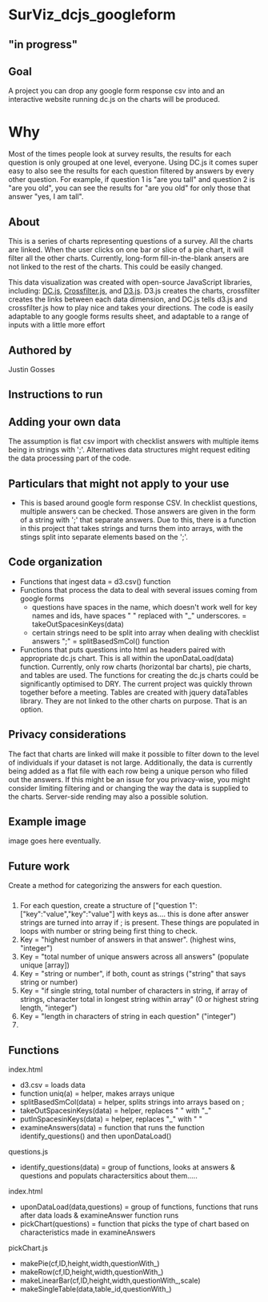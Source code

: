 # SurViz_dcjs_googleform

## "in progress"

## Goal
A project you can drop any google form response csv into and an interactive website running dc.js on the charts will be produced.

# Why 
Most of the times people look at survey results, the results for each question is only grouped at one level, everyone. Using DC.js it comes super easy to also see the results for each question filtered by answers by every other question. For example, if question 1 is "are you tall" and question 2 is "are you old", you can see the results for "are you old" for only those that answer "yes, I am tall". 

## About
This is a series of charts representing questions of a survey. All the charts are linked. When the user clicks on one bar or slice of a pie chart, it will filter all the other charts. Currently, long-form fill-in-the-blank ansers are not linked to the rest of the charts. This could be easily changed.

This data visualization was created with open-source JavaScript libraries, including: <a href="https://dc-js.github.io/dc.js/">DC.js</a>, <a href="https://github.com/crossfilter/crossfilter">Crossfilter.js</a>, and <a href="https://d3js.org/">D3.js</a>. D3.js creates the charts, crossfilter creates the links between each data dimension, and DC.js tells d3.js and crossfilter.js how to play nice and takes your directions. The code is easily adaptable to any google forms results sheet, and adaptable to a range of inputs with a little more effort

## Authored by 
Justin Gosses

## Instructions to run

## Adding your own data
The assumption is flat csv import with checklist answers with multiple items being in strings with ';'. Alternatives data structures might request editing the data processing part of the code.

## Particulars that might not apply to your use
- This is based around google form response CSV. In checklist questions, multiple answers can be checked. Those answers are given in the form of a string with ';' that separate answers. Due to this, there is a function in this project that takes strings and turns them into arrays, with the stings split into separate elements based on the ';'.

## Code organization
- Functions that ingest data = d3.csv() function
- Functions that process the data to deal with several issues coming from google forms
    - questions have spaces in the name, which doesn't work well for key names and ids, have spaces " " replaced with "_" underscores. = takeOutSpacesinKeys(data)
    - certain strings need to be split into array when dealing with checklist answers ";" = splitBasedSmCol() function
- Functions that puts questions into html as headers paired with appropriate dc.js chart. This is all within the uponDataLoad(data) function. Currently, only row charts (horizontal bar charts), pie charts, and tables are used. The functions for creating the dc.js charts could be significantly optimised to DRY. The current project was quickly thrown together before a meeting. Tables are created with jquery dataTables library. They are not linked to the other charts on purpose. That is an option.

## Privacy considerations
The fact that charts are linked will make it possible to filter down to the level of individuals if your dataset is not large. Additionally, the data is currently being added as a flat file with each row being a unique person who filled out the answers. If this might be an issue for you privacy-wise, you might consider limiting filtering and or changing the way the data is supplied to the charts. Server-side rending may also a possible solution.

## Example image
image goes here eventually.

## Future work

Create a method for categorizing the answers for each question. 

### 

1. For each question, create a structure of ["question 1":["key":"value","key":"value"] with keys as.... this is done after answer strings are turned into array if ; is present. These things are populated in loops with number or string being first thing to check. 
2. Key = "highest number of answers in that answer". (highest wins, "integer")
3. Key = "total number of unique answers across all answers" (populate unique [array])
4. Key = "string or number", if both, count as strings ("string" that says string or number)
5. Key = "if single string, total number of characters in string, if array of strings, character total in longest string within array" (0 or highest string length, "integer")
6. Key = "length in characters of string in each question" ("integer")
7. 


## Functions

index.html
- d3.csv = loads data
- function uniq(a) = helper, makes arrays unique
- splitBasedSmCol(data) = helper, splits strings into arrays based on ;
- takeOutSpacesinKeys(data) = helper, replaces " " with "_"
- putInSpacesinKeys(data) = helper, replaces "_" with " "
- examineAnswers(data) = function that runs the function identify_questions() and then uponDataLoad()

questions.js
- identify_questions(data) = group of functions, looks at answers & questions and populats charactersitics about them.....

index.html
- uponDataLoad(data,questions) = group of functions, functions that runs after data loads  & examineAnswer function runs
- pickChart(questions) = function that picks the type of chart based on characteristics made in examineAnswers

pickChart.js
- makePie(cf,ID,height,width,questionWith_)
- makeRow(cf,ID,height,width,questionWith_)
- makeLinearBar(cf,ID,height,width,questionWith_,scale)
- makeSingleTable(data,table_id,questionWith_)
















